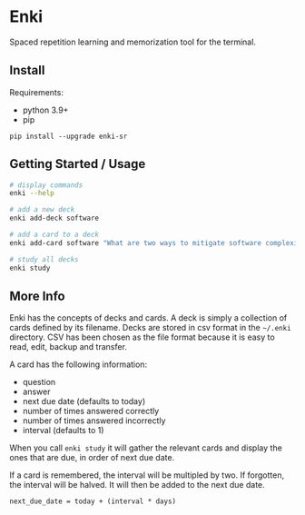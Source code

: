 # Enki

Spaced repetition learning and memorization tool for the terminal.

## Install

Requirements:

- python 3.9+
- pip

```
pip install --upgrade enki-sr
```

## Getting Started / Usage

```bash
# display commands
enki --help

# add a new deck
enki add-deck software

# add a card to a deck
enki add-card software "What are two ways to mitigate software complexity?" "1. Simplify the code 2. Encapsulate the complexity"

# study all decks
enki study
```

## More Info

Enki has the concepts of decks and cards. A deck is simply a collection of cards defined by its filename. Decks are stored in csv format in the `~/.enki` directory. CSV has been chosen as the file format because it is easy to read, edit, backup and transfer.

A card has the following information:

- question
- answer
- next due date (defaults to today)
- number of times answered correctly
- number of times answered incorrectly
- interval (defaults to 1)

When you call `enki study` it will gather the relevant cards and display the ones that are due, in order of next due date.

If a card is remembered, the interval will be multipled by two. If forgotten, the interval will be halved. It will then be added to the next due date.

```
next_due_date = today + (interval * days)
```
